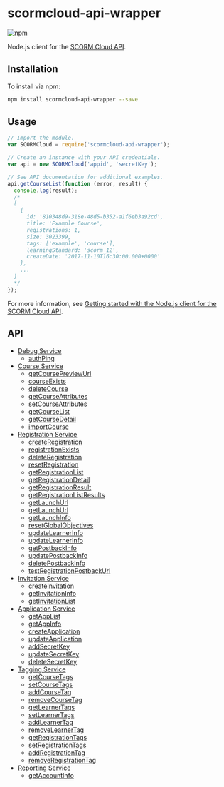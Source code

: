 # scormcloud-api-wrapper

[![npm](https://img.shields.io/npm/v/scormcloud-api-wrapper.svg?style=flat-square)](https://www.npmjs.com/package/scormcloud-api-wrapper)

Node.js client for the [SCORM Cloud API](https://cloud.scorm.com/docs/index.html).

## Installation

To install via npm:

```sh
npm install scormcloud-api-wrapper --save
```

## Usage

```js
// Import the module.
var SCORMCloud = require('scormcloud-api-wrapper');

// Create an instance with your API credentials.
var api = new SCORMCloud('appid', 'secretKey');

// See API documentation for additional examples.
api.getCourseList(function (error, result) {
  console.log(result);
  /*
  [
    {
      id: '810348d9-318e-48d5-b352-a1f6eb3a92cd',
      title: 'Example Course',
      registrations: 1,
      size: 3023399,
      tags: ['example', 'course'],
      learningStandard: 'scorm_12',
      createDate: '2017-11-10T16:30:00.000+0000'
    },
    ...
  ]
  */
});
```

For more information, see [Getting started with the Node.js client for the SCORM Cloud API](https://stevenwestmoreland.com/2017/11/nodejs-client-for-scormcloud-api.html).

## API

* [Debug Service](https://stevenwestmoreland.com/docs/scormcloud-api-wrapper/api/debug.html)
    * [authPing](https://stevenwestmoreland.com/docs/scormcloud-api-wrapper/api/debug.html#authPing)
* [Course Service](https://stevenwestmoreland.com/docs/scormcloud-api-wrapper/api/course.html)
    * [getCoursePreviewUrl](https://stevenwestmoreland.com/docs/scormcloud-api-wrapper/api/course.html#getCoursePreviewUrl)
    * [courseExists](https://stevenwestmoreland.com/docs/scormcloud-api-wrapper/api/course.html#courseExists)
    * [deleteCourse](https://stevenwestmoreland.com/docs/scormcloud-api-wrapper/api/course.html#deleteCourse)
    * [getCourseAttributes](https://stevenwestmoreland.com/docs/scormcloud-api-wrapper/api/course.html#getCourseAttributes)
    * [setCourseAttributes](https://stevenwestmoreland.com/docs/scormcloud-api-wrapper/api/course.html#setCourseAttributes)
    * [getCourseList](https://stevenwestmoreland.com/docs/scormcloud-api-wrapper/api/course.html#getCourseList)
    * [getCourseDetail](https://stevenwestmoreland.com/docs/scormcloud-api-wrapper/api/course.html#getCourseDetail)
    * [importCourse](https://stevenwestmoreland.com/docs/scormcloud-api-wrapper/api/course.html#importCourse)
* [Registration Service](https://stevenwestmoreland.com/docs/scormcloud-api-wrapper/api/registration.html)
    * [createRegistration](https://stevenwestmoreland.com/docs/scormcloud-api-wrapper/api/registration.html#createRegistration)
    * [registrationExists](https://stevenwestmoreland.com/docs/scormcloud-api-wrapper/api/registration.html#registrationExists)
    * [deleteRegistration](https://stevenwestmoreland.com/docs/scormcloud-api-wrapper/api/registration.html#deleteRegistration)
    * [resetRegistration](https://stevenwestmoreland.com/docs/scormcloud-api-wrapper/api/registration.html#resetRegistration)
    * [getRegistrationList](https://stevenwestmoreland.com/docs/scormcloud-api-wrapper/api/registration.html#getRegistrationList)
    * [getRegistrationDetail](https://stevenwestmoreland.com/docs/scormcloud-api-wrapper/api/registration.html#getRegistrationDetail)
    * [getRegistrationResult](https://stevenwestmoreland.com/docs/scormcloud-api-wrapper/api/registration.html#getRegistrationResult)
    * [getRegistrationListResults](https://stevenwestmoreland.com/docs/scormcloud-api-wrapper/api/registration.html#getRegistrationListResults)
    * [getLaunchUrl](https://stevenwestmoreland.com/docs/scormcloud-api-wrapper/api/registration.html#getLaunchUrl)
    * [getLaunchUrl](https://stevenwestmoreland.com/docs/scormcloud-api-wrapper/api/registration.html#getLaunchHistory)
    * [getLaunchInfo](https://stevenwestmoreland.com/docs/scormcloud-api-wrapper/api/registration.html#getLaunchInfo)
    * [resetGlobalObjectives](https://stevenwestmoreland.com/docs/scormcloud-api-wrapper/api/registration.html#resetGlobalObjectives)
    * [updateLearnerInfo](https://stevenwestmoreland.com/docs/scormcloud-api-wrapper/api/registration.html#updateLearnerInfo)
    * [updateLearnerInfo](https://stevenwestmoreland.com/docs/scormcloud-api-wrapper/api/registration.html#updateLearnerInfo)
    * [getPostbackInfo](https://stevenwestmoreland.com/docs/scormcloud-api-wrapper/api/registration.html#getPostbackInfo)
    * [updatePostbackInfo](https://stevenwestmoreland.com/docs/scormcloud-api-wrapper/api/registration.html#updatePostbackInfo)
    * [deletePostbackInfo](https://stevenwestmoreland.com/docs/scormcloud-api-wrapper/api/registration.html#deletePostbackInfo)
    * [testRegistrationPostbackUrl](https://stevenwestmoreland.com/docs/scormcloud-api-wrapper/api/registration.html#testRegistrationPostbackUrl)
* [Invitation Service](https://stevenwestmoreland.com/docs/scormcloud-api-wrapper/api/invitation.html)
    * [createInvitation](https://stevenwestmoreland.com/docs/scormcloud-api-wrapper/api/invitation.html#createInvitation)
    * [getInvitationInfo](https://stevenwestmoreland.com/docs/scormcloud-api-wrapper/api/invitation.html#getInvitationInfo)
    * [getInvitationList](https://stevenwestmoreland.com/docs/scormcloud-api-wrapper/api/invitation.html#getInvitationList)
* [Application Service](https://stevenwestmoreland.com/docs/scormcloud-api-wrapper/api/application.html)
    * [getAppList](https://stevenwestmoreland.com/docs/scormcloud-api-wrapper/api/application.html#getAppList)
    * [getAppInfo](https://stevenwestmoreland.com/docs/scormcloud-api-wrapper/api/application.html#getAppInfo)
    * [createApplication](https://stevenwestmoreland.com/docs/scormcloud-api-wrapper/api/application.html#createApplication)
    * [updateApplication](https://stevenwestmoreland.com/docs/scormcloud-api-wrapper/api/application.html#updateApplication)
    * [addSecretKey](https://stevenwestmoreland.com/docs/scormcloud-api-wrapper/api/application.html#addSecretKey)
    * [updateSecretKey](https://stevenwestmoreland.com/docs/scormcloud-api-wrapper/api/application.html#updateSecretKey)
    * [deleteSecretKey](https://stevenwestmoreland.com/docs/scormcloud-api-wrapper/api/application.html#deleteSecretKey)
* [Tagging Service](https://stevenwestmoreland.com/docs/scormcloud-api-wrapper/api/tagging.html)
    * [getCourseTags](https://stevenwestmoreland.com/docs/scormcloud-api-wrapper/api/tagging.html#getCourseTags)
    * [setCourseTags](https://stevenwestmoreland.com/docs/scormcloud-api-wrapper/api/tagging.html#setCourseTags)
    * [addCourseTag](https://stevenwestmoreland.com/docs/scormcloud-api-wrapper/api/tagging.html#addCourseTag)
    * [removeCourseTag](https://stevenwestmoreland.com/docs/scormcloud-api-wrapper/api/tagging.html#removeCourseTag)
    * [getLearnerTags](https://stevenwestmoreland.com/docs/scormcloud-api-wrapper/api/tagging.html#getLearnerTags)
    * [setLearnerTags](https://stevenwestmoreland.com/docs/scormcloud-api-wrapper/api/tagging.html#setLearnerTags)
    * [addLearnerTag](https://stevenwestmoreland.com/docs/scormcloud-api-wrapper/api/tagging.html#addLearnerTag)
    * [removeLearnerTag](https://stevenwestmoreland.com/docs/scormcloud-api-wrapper/api/tagging.html#removeLearnerTag)
    * [getRegistrationTags](https://stevenwestmoreland.com/docs/scormcloud-api-wrapper/api/tagging.html#getRegistrationTags)
    * [setRegistrationTags](https://stevenwestmoreland.com/docs/scormcloud-api-wrapper/api/tagging.html#setRegistrationTags)
    * [addRegistrationTag](https://stevenwestmoreland.com/docs/scormcloud-api-wrapper/api/tagging.html#addRegistrationTag)
    * [removeRegistrationTag](https://stevenwestmoreland.com/docs/scormcloud-api-wrapper/api/tagging.html#removeRegistrationTag)
* [Reporting Service](https://stevenwestmoreland.com/docs/scormcloud-api-wrapper/api/reporting.html)
    * [getAccountInfo](https://stevenwestmoreland.com/docs/scormcloud-api-wrapper/api/reporting.html#getAccountInfo)
